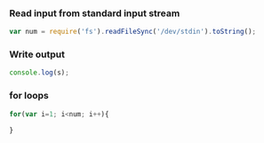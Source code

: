 ### Read input from standard input stream
```javascript
var num = require('fs').readFileSync('/dev/stdin').toString();
```

### Write output
```javascript
console.log(s);
```

### for loops
```javascript
for(var i=1; i<num; i++){

}
```
